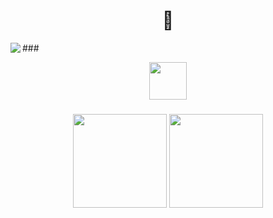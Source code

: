<h1 align="center">🤨</h1>
<img src="archbtw.gif" align="left" />
###

<p align="center">
  <img src="https://skillicons.dev/icons?i=py,apple,cpp,c,jetbrains,bash,neovim,octave,julia" height="60" />
</p>


###

###

<div align="center">
  <img src="https://streak-stats.demolab.com?user=itsFeby&theme=tokyonight&hide_border=false&border_radius=5" height="150" />
  <img src="https://github-readme-stats.vercel.app/api/top-langs/?username=itsFeby&layout=compact&theme=tokyonight&hide_border=false" height="150" />
</div>

###

